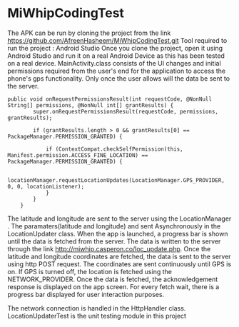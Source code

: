 # MiWhipCodingTest
The APK can be run by cloning the project from the link https://github.com/AfreenHasheem/MiWhipCodingTest.git
Tool required to run the project : Android Studio
Once you clone the project, open it using Android Studio and run it on a real Android Device as this has been tested on a real device.
MainActivity.class consists of the UI changes and initial permissions required from the user's end for the application to access the phone's gps functionality. Only once the user allows will the data be sent to the server.



```
public void onRequestPermissionsResult(int requestCode, @NonNull String[] permissions, @NonNull int[] grantResults) {
        super.onRequestPermissionsResult(requestCode, permissions, grantResults);

        if (grantResults.length > 0 && grantResults[0] == PackageManager.PERMISSION_GRANTED) {

            if (ContextCompat.checkSelfPermission(this, Manifest.permission.ACCESS_FINE_LOCATION) == PackageManager.PERMISSION_GRANTED) {

                locationManager.requestLocationUpdates(LocationManager.GPS_PROVIDER, 0, 0, locationListener);
            }
        }
    }
```

The latitude and longitude are sent to the server using the LocationManager . The paramaters(latitude and longitude) and sent Asynchronously in the LocationUpdater class. When the app is launched, a progress bar is shown until the data is fetched from the server. The data is written to the server through the link http://miwhip.casperon.co/loc_update.php. Once the latitude and longitude coordinates are fetched, the data is sent to the server using http POST request. The coordinates are sent continuously until GPS is on. If GPS is turned off, the location is fetched using the NETWORK_PROVIDER.
Once the data is fetched, the acknowledgement response is displayed on the app screen. For every fetch wait, there is a progress bar displayed for user interaction purposes.

The network connection is handled in the HttpHandler class.
LocationUpdaterTest is the unit testing module in this project
